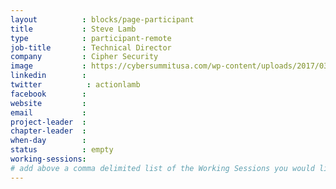 ```yaml
---
layout          : blocks/page-participant
title           : Steve Lamb
type            : participant-remote
job-title       : Technical Director
company         : Cipher Security
image           : https://cybersummitusa.com/wp-content/uploads/2017/03/Steve-Lamb-Bio-56.jpg
linkedin        : 
twitter          : actionlamb
facebook        :
website         :
email           :
project-leader  :
chapter-leader  :
when-day        :
status          : empty
working-sessions:
# add above a comma delimited list of the Working Sessions you would like to attend (use the session's title)
---
```


<!-- put more details about participant here -->
